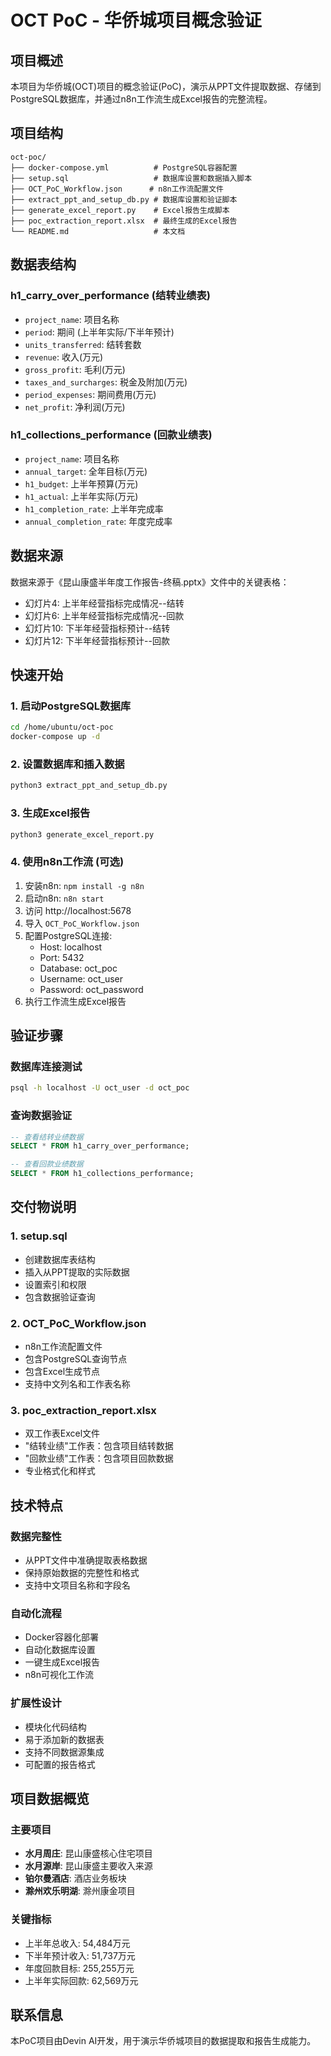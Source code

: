 # OCT PoC - 华侨城项目概念验证

## 项目概述
本项目为华侨城(OCT)项目的概念验证(PoC)，演示从PPT文件提取数据、存储到PostgreSQL数据库，并通过n8n工作流生成Excel报告的完整流程。

## 项目结构
```
oct-poc/
├── docker-compose.yml          # PostgreSQL容器配置
├── setup.sql                   # 数据库设置和数据插入脚本
├── OCT_PoC_Workflow.json      # n8n工作流配置文件
├── extract_ppt_and_setup_db.py # 数据库设置和验证脚本
├── generate_excel_report.py    # Excel报告生成脚本
├── poc_extraction_report.xlsx  # 最终生成的Excel报告
└── README.md                   # 本文档
```

## 数据表结构

### h1_carry_over_performance (结转业绩表)
- `project_name`: 项目名称
- `period`: 期间 (上半年实际/下半年预计)
- `units_transferred`: 结转套数
- `revenue`: 收入(万元)
- `gross_profit`: 毛利(万元)
- `taxes_and_surcharges`: 税金及附加(万元)
- `period_expenses`: 期间费用(万元)
- `net_profit`: 净利润(万元)

### h1_collections_performance (回款业绩表)
- `project_name`: 项目名称
- `annual_target`: 全年目标(万元)
- `h1_budget`: 上半年预算(万元)
- `h1_actual`: 上半年实际(万元)
- `h1_completion_rate`: 上半年完成率
- `annual_completion_rate`: 年度完成率

## 数据来源
数据来源于《昆山康盛半年度工作报告-终稿.pptx》文件中的关键表格：
- 幻灯片4: 上半年经营指标完成情况--结转
- 幻灯片6: 上半年经营指标完成情况--回款
- 幻灯片10: 下半年经营指标预计--结转
- 幻灯片12: 下半年经营指标预计--回款

## 快速开始

### 1. 启动PostgreSQL数据库
```bash
cd /home/ubuntu/oct-poc
docker-compose up -d
```

### 2. 设置数据库和插入数据
```bash
python3 extract_ppt_and_setup_db.py
```

### 3. 生成Excel报告
```bash
python3 generate_excel_report.py
```

### 4. 使用n8n工作流 (可选)
1. 安装n8n: `npm install -g n8n`
2. 启动n8n: `n8n start`
3. 访问 http://localhost:5678
4. 导入 `OCT_PoC_Workflow.json`
5. 配置PostgreSQL连接:
   - Host: localhost
   - Port: 5432
   - Database: oct_poc
   - Username: oct_user
   - Password: oct_password
6. 执行工作流生成Excel报告

## 验证步骤

### 数据库连接测试
```bash
psql -h localhost -U oct_user -d oct_poc
```

### 查询数据验证
```sql
-- 查看结转业绩数据
SELECT * FROM h1_carry_over_performance;

-- 查看回款业绩数据
SELECT * FROM h1_collections_performance;
```

## 交付物说明

### 1. setup.sql
- 创建数据库表结构
- 插入从PPT提取的实际数据
- 设置索引和权限
- 包含数据验证查询

### 2. OCT_PoC_Workflow.json
- n8n工作流配置文件
- 包含PostgreSQL查询节点
- 包含Excel生成节点
- 支持中文列名和工作表名称

### 3. poc_extraction_report.xlsx
- 双工作表Excel文件
- "结转业绩"工作表：包含项目结转数据
- "回款业绩"工作表：包含项目回款数据
- 专业格式化和样式

## 技术特点

### 数据完整性
- 从PPT文件中准确提取表格数据
- 保持原始数据的完整性和格式
- 支持中文项目名称和字段名

### 自动化流程
- Docker容器化部署
- 自动化数据库设置
- 一键生成Excel报告
- n8n可视化工作流

### 扩展性设计
- 模块化代码结构
- 易于添加新的数据表
- 支持不同数据源集成
- 可配置的报告格式

## 项目数据概览

### 主要项目
- **水月周庄**: 昆山康盛核心住宅项目
- **水月源岸**: 昆山康盛主要收入来源
- **铂尔曼酒店**: 酒店业务板块
- **滁州欢乐明湖**: 滁州康金项目

### 关键指标
- 上半年总收入: 54,484万元
- 下半年预计收入: 51,737万元
- 年度回款目标: 255,255万元
- 上半年实际回款: 62,569万元

## 联系信息
本PoC项目由Devin AI开发，用于演示华侨城项目的数据提取和报告生成能力。
